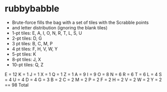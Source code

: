 # rubbybabble

* Brute-force fills the bag with a set of tiles with the Scrabble points
* and letter distribution (ignoring the blank tiles)
* 1-pt tiles: E, A, I, O, N, R, T, L, S, U
* 2-pt tiles: D, G
* 3 pt tiles: B, C, M, P
* 4 pt tiles: F, H, V, W, Y
* 5-pt tiles: K
* 8-pt tiles: J, X
* 10-pt tiles: Q, Z

E = 12
K = 1
J = 1
X = 1
Q = 1
Z = 1
A = 9
I = 9
O = 8
N = 6
R = 6
T = 6
L = 4
S = 4
U = 4
D = 4
G = 3
B = 2
C = 2
M = 2
P = 2
F = 2
H = 2
V = 2
W = 2
Y = 2
== 98 Total
